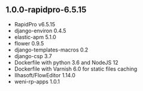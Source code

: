 1.0.0-rapidpro-6.5.15
----------
 * RapidPro v6.5.15
 * django-environ 0.4.5
 * elastic-apm 5.1.0
 * flower 0.9.5
 * django-templates-macros 0.2
 * django-csp 3.7
 * Dockerfile with python 3.6 and NodeJS 12
 * Dockerfile with Varnish 6.0 for static files caching
 * Ilhasoft/FlowEditor 1.14.0
 * weni-rp-apps 1.0.1
